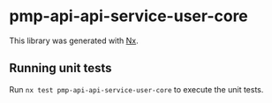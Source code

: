 # pmp-api-api-service-user-core

This library was generated with [Nx](https://nx.dev).

## Running unit tests

Run `nx test pmp-api-api-service-user-core` to execute the unit tests.
